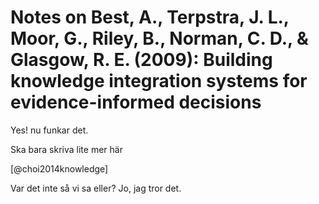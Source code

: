 # Notes on Best, A., Terpstra, J. L., Moor, G., Riley, B., Norman, C. D., & Glasgow, R. E. (2009): Building knowledge integration systems for evidence-informed decisions

Yes! nu funkar det.

Ska bara skriva lite mer här 

[@choi2014knowledge]


Var det inte så vi sa eller? Jo, jag tror det.
